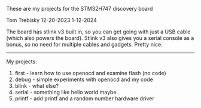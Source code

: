 These are my projects for the STM32H747 discovery board

Tom Trebisky  12-20-2023 1-12-2024

The board has stlink v3 built in, so you can get going with just a
USB cable (which also powers the board).  Stlink v3 also gives you
a serial console as a bonus, so no need for multiple cables and
gadgets.  Pretty nice.

***

My projects:

1. first - learn how to use openocd and examine flash (no code)
2. debug - simple experiments with openocd and my code
3. blink - what else?
4. serial - something like hello world maybe.
5. printf - add printf and a random number hardware driver
